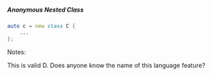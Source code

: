 ##### <span class="fragment">Anonymous Nested Class</span>

```d
auto c = new class C {
	...
};
```

Notes:

This is valid D.
Does anyone know the name of this language feature?
